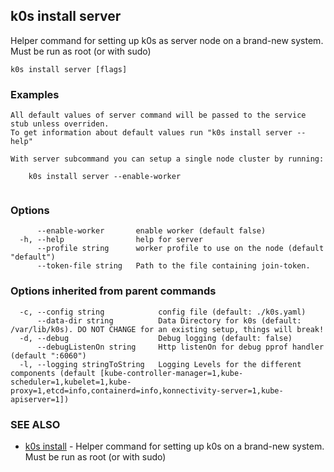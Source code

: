 ## k0s install server

Helper command for setting up k0s as server node on a brand-new system. Must be run as root (or with sudo)

```
k0s install server [flags]
```

### Examples

```
All default values of server command will be passed to the service stub unless overriden. 
To get information about default values run "k0s install server --help"

With server subcommand you can setup a single node cluster by running:

	k0s install server --enable-worker
	
```

### Options

```
      --enable-worker       enable worker (default false)
  -h, --help                help for server
      --profile string      worker profile to use on the node (default "default")
      --token-file string   Path to the file containing join-token.
```

### Options inherited from parent commands

```
  -c, --config string            config file (default: ./k0s.yaml)
      --data-dir string          Data Directory for k0s (default: /var/lib/k0s). DO NOT CHANGE for an existing setup, things will break!
  -d, --debug                    Debug logging (default: false)
      --debugListenOn string     Http listenOn for debug pprof handler (default ":6060")
  -l, --logging stringToString   Logging Levels for the different components (default [kube-controller-manager=1,kube-scheduler=1,kubelet=1,kube-proxy=1,etcd=info,containerd=info,konnectivity-server=1,kube-apiserver=1])
```

### SEE ALSO

* [k0s install](k0s_install.md)	 - Helper command for setting up k0s on a brand-new system. Must be run as root (or with sudo)

